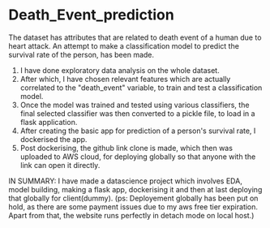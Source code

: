 
# Death_Event_prediction
The dataset has attributes that are related to death event of a human due to heart attack. An attempt to make a  classification  model to predict the survival rate of the person, has been made.
1) I have done exploratory data analysis on the whole dataset.
2) After which, I have chosen relevant features which are actually correlated to the "death_event" variable, to train and test a classification model.
3) Once the model was trained and tested using various classifiers, the final selected classifier was then converted to a pickle file, to load in a flask application.
4) After creating the basic app for prediction of a person's survival rate, I dockerised the app.
5) Post dockerising, the github link clone is made, which then was uploaded to AWS cloud, for deploying globally so that anyone with the link can open it directly.

IN SUMMARY:
I have made a datascience project which involves EDA, model building, making a flask app, dockerising it and then at last deploying that globally for client(dummy).
(ps: Deployement globally has been put on hold, as there are some payment issues due to my aws free tier expiration. Apart from that, the website runs perfectly in detach mode on local host.)
